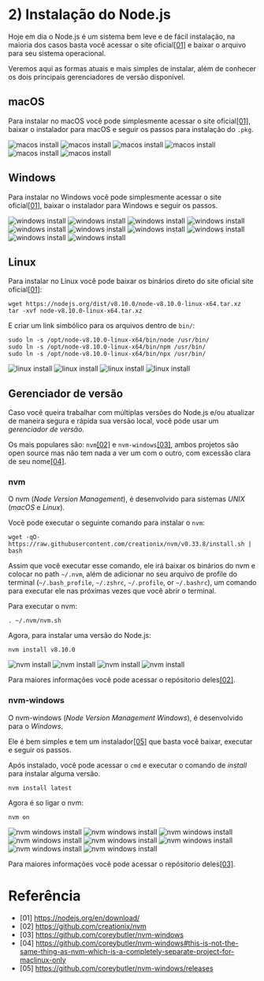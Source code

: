 # 2) Instalação do Node.js

Hoje em dia o Node.js é um sistema bem leve e de fácil instalação, na maioria dos casos basta você acessar o site oficial[[01]](https://nodejs.org/en/download/) e baixar o arquivo para seu sistema operacional.

Veremos aqui as formas atuais e mais simples de instalar, além de conhecer os dois principais gerenciadores de versão disponível.

<a id="getting-ready-macos"></a>
## macOS

Para instalar no macOS você pode simplesmente acessar o site oficial[[01]](https://nodejs.org/en/download/), baixar o instalador para macOS e seguir os passos para instalação do `.pkg`.

![macos install](../images/macos-install-1.png)
![macos install](../images/macos-install-2.png)
![macos install](../images/macos-install-3.png)
![macos install](../images/macos-install-4.png)
![macos install](../images/macos-install-5.png)
![macos install](../images/macos-install-6.png)

<a id="getting-ready-windows"></a>
## Windows

Para instalar no Windows você pode simplesmente acessar o site oficial[[01]](https://nodejs.org/en/download/), baixar o instalador para Windows e seguir os passos.

![windows install](../images/windows-install-0.jpg)
![windows install](../images/windows-install-1.jpg)
![windows install](../images/windows-install-2.jpg)
![windows install](../images/windows-install-3.jpg)
![windows install](../images/windows-install-4.jpg)
![windows install](../images/windows-install-5.jpg)
![windows install](../images/windows-install-6.jpg)
![windows install](../images/windows-install-7.jpg)
![windows install](../images/windows-install-8.jpg)
![windows install](../images/windows-install-9.jpg)

<a id="getting-ready-linux"></a>
## Linux

Para instalar no Linux você pode baixar os binários direto do site oficial site oficial[[01]](https://nodejs.org/en/download/):

```shell
wget https://nodejs.org/dist/v8.10.0/node-v8.10.0-linux-x64.tar.xz
tar -xvf node-v8.10.0-linux-x64.tar.xz
```

E criar um link simbólico para os arquivos dentro de `bin/`:

```shell
sudo ln -s /opt/node-v8.10.0-linux-x64/bin/node /usr/bin/
sudo ln -s /opt/node-v8.10.0-linux-x64/bin/npm /usr/bin/
sudo ln -s /opt/node-v8.10.0-linux-x64/bin/npx /usr/bin/
```

![linux install](../images/linux-install-1.png)
![linux install](../images/linux-install-2.png)
![linux install](../images/linux-install-3.png)
![linux install](../images/linux-install-4.png)

## Gerenciador de versão

Caso você queira trabalhar com múltiplas versões do Node.js e/ou atualizar de maneira segura e rápida sua versão local, você pode usar um *gerenciador de versão*.

Os mais populares são: `nvm`[[02]](https://github.com/creationix/nvm) e `nvm-windows`[[03]](https://github.com/coreybutler/nvm-windows), ambos projetos são open source mas não tem nada a ver um com o outro, com excessão clara de seu nome[[04]](https://github.com/coreybutler/nvm-windows#this-is-not-the-same-thing-as-nvm-which-is-a-completely-separate-project-for-maclinux-only).

### nvm

O nvm (*Node Version Management*), é desenvolvido para sistemas *UNIX* (*macOS* e *Linux*).

Você pode executar o seguinte comando para instalar o `nvm`:
```shell
wget -qO- https://raw.githubusercontent.com/creationix/nvm/v0.33.8/install.sh | bash
```

Assim que você executar esse comando, ele irá baixar os binários do nvm e colocar no path `~/.nvm`, além de adicionar no seu arquivo de profile do terminal (`~/.bash_profile`, `~/.zshrc`, `~/.profile`, or `~/.bashrc`), um comando para executar ele nas próximas vezes que você abrir o terminal.

Para executar o nvm:
```shell
. ~/.nvm/nvm.sh
```

Agora, para instalar uma versão do Node.js:
```shell
nvm install v8.10.0
```

![nvm install](../images/nvm-install-1.png)
![nvm install](../images/nvm-install-2.png)
![nvm install](../images/nvm-install-3.png)
![nvm install](../images/nvm-install-4.png)

Para maiores informações você pode acessar o repósitorio deles[[02]](https://github.com/creationix/nvm).

### nvm-windows

O nvm-windows (*Node Version Management Windows*), é desenvolvido para o *Windows*.

Ele é bem simples e tem um instalador[[05]](https://github.com/coreybutler/nvm-windows/releases) que basta você baixar, executar e seguir os passos.


Após instalado, você pode acessar o `cmd` e executar o comando de *install* para instalar alguma versão.

```shell
nvm install latest
```

Agora é so ligar o nvm:

```shell
nvm on
```

![nvm windows install](../images/nvm-windows-install-1.jpg)
![nvm windows install](../images/nvm-windows-install-2.jpg)
![nvm windows install](../images/nvm-windows-install-3.jpg)
![nvm windows install](../images/nvm-windows-install-4.jpg)
![nvm windows install](../images/nvm-windows-install-5.jpg)
![nvm windows install](../images/nvm-windows-install-6.jpg)
![nvm windows install](../images/nvm-windows-install-7.jpg)
![nvm windows install](../images/nvm-windows-install-8.jpg)

Para maiores informações você pode acessar o repósitorio deles[[03]](https://github.com/coreybutler/nvm-windows).

# Referência

<a id='ref-1'></a>
- [01] https://nodejs.org/en/download/
<a id='ref-2'></a>
- [02] https://github.com/creationix/nvm
<a id='ref-3'></a>
- [03] https://github.com/coreybutler/nvm-windows
<a id='ref-4'></a>
- [04] https://github.com/coreybutler/nvm-windows#this-is-not-the-same-thing-as-nvm-which-is-a-completely-separate-project-for-maclinux-only
<a id='ref-5'></a>
- [05] https://github.com/coreybutler/nvm-windows/releases
